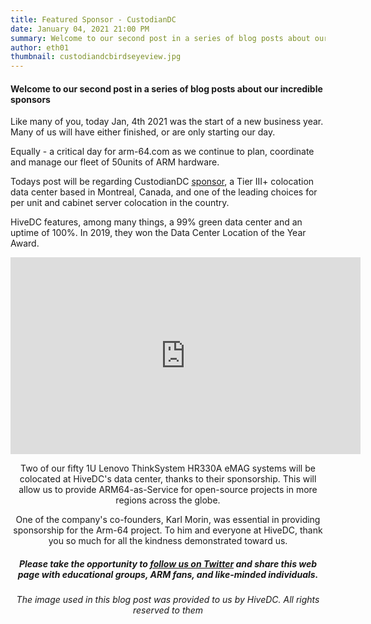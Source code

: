 ```yaml
---
title: Featured Sponsor - CustodianDC
date: January 04, 2021 21:00 PM
summary: Welcome to our second post in a series of blog posts about our incredible sponsors
author: eth01
thumbnail: custodiandcbirdseyeview.jpg
---
```


#### Welcome to our second post in a series of blog posts about our incredible sponsors

Like many of you, today Jan, 4th 2021 was the start of a new business year.  Many of us will have either finished, or are only starting our day.

Equally - a critical day for arm-64.com as we continue to plan, coordinate and manage our fleet of 50units of ARM hardware.

Todays post will be regarding CustodianDC [sponsor](https://arm-64.com/sponsors), a Tier III+ colocation data center based in Montreal, Canada, and one of the leading choices for per unit and cabinet server colocation in the country.

HiveDC features, among many things, a 99% green data center and an uptime of 100%. In 2019, they won the Data Center Location of the Year Award.
  
<center><iframe width="560" height="315" src="https://www.youtube-nocookie.com/embed/740Rxv2I3xw" frameborder="0" allow="accelerometer; autoplay; clipboard-write; encrypted-media; gyroscope; picture-in-picture" allowfullscreen></iframe><center>

Two of our fifty 1U Lenovo ThinkSystem HR330A eMAG systems will be colocated at HiveDC's data center, thanks to their sponsorship. This will allow us to provide ARM64-as-Service for open-source projects in more regions across the globe.

One of the company's co-founders, Karl Morin, was essential in providing sponsorship for the Arm-64 project. To him and everyone at HiveDC, thank you so much for all the kindness demonstrated toward us.

##### Please take the opportunity to [follow us on Twitter](https://twitter.com/fosshostorg) and share this web page with educational groups, ARM fans, and like-minded individuals.

###### _The image used in this blog post was provided to us by HiveDC. All rights reserved to them_
